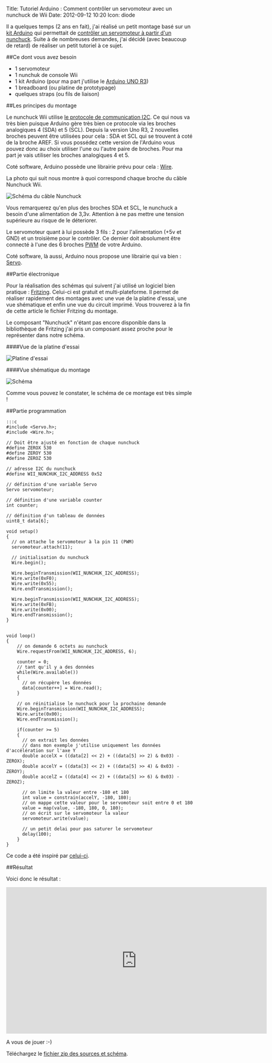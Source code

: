 Title: Tutoriel Arduino : Comment contrôler un servomoteur avec un nunchuck de Wii
Date: 2012-09-12 10:20
Icon: diode

Il a quelques temps (2 ans en fait), j'ai réalisé un petit montage basé sur un [kit Arduino](/arduino.html) qui permettait de [contrôler un servomoteur à partir d'un nunchuck](/premier-montage-arduino-controler-un-servo-moteur-avec-un-nunchuck-wii.html). Suite à de nombreuses demandes, j'ai décidé (avec beaucoup de retard) de réaliser un petit tutoriel à ce sujet.

##Ce dont vous avez besoin

- 1 servomoteur
- 1 nunchuk de console Wii
- 1 kit Arduino (pour ma part j'utilise le [Arduino UNO R3](http://arduino.cc/en/Main/ArduinoBoardUno))
- 1 breadboard (ou platine de prototypage)
- quelques straps (ou fils de liaison)

##Les principes du montage

Le nunchuck Wii utilise [le protocole de communication I2C](http://fr.wikipedia.org/wiki/I2C). Ce qui nous va très bien puisque Arduino gère très bien ce protocole via les broches analogiques 4 (SDA) et 5 (SCL). Depuis la version Uno R3, 2 nouvelles broches peuvent être utilisées pour cela : SDA et SCL qui se trouvent à coté de la broche AREF. Si vous possédez cette version de l'Arduino vous pouvez donc au choix utiliser l'une ou l'autre paire de broches. Pour ma part je vais utiliser les broches analogiques 4 et 5.

Coté software, Arduino possède une librairie prévu pour cela : [Wire](http://arduino.cc/en/Reference/Wire).

La photo qui suit nous montre à quoi correspond chaque broche du câble Nunchuck Wii.

![Schéma du câble Nunchuck](|filename|/images/nunchuck-cable-schema.png)

Vous remarquerez qu'en plus des broches SDA et SCL, le nunchuck a besoin d'une alimentation de 3,3v. Attention à ne pas mettre une tension supérieure au risque de le déteriorer.

Le servomoteur quant à lui possède 3 fils : 2 pour l'alimentation (+5v et GND) et un troisième pour le contrôler. Ce dernier doit absolument être connecté à l'une des 6 broches [PWM](http://fr.wikipedia.org/wiki/Modulation_de_largeur_d'impulsion) de votre Arduino.

Coté software, là aussi, Arduino nous propose une librairie qui va bien : [Servo](http://arduino.cc/en/Reference/Servo).

##Partie électronique

Pour la réalisation des schémas qui suivent j'ai utilisé un logiciel bien pratique : [Fritzing](http://fritzing.org/). Celui-ci est gratuit et multi-plateforme. Il permet de réaliser rapidement des montages avec une vue de la platine d'essai, une vue shématique et enfin une vue du circuit imprimé. Vous trouverez à la fin de cette article le fichier Fritzing du montage.

Le composant "Nunchuck" n'étant pas encore disponible dans la bibliothèque de Fritzing j'ai pris un composant assez proche pour le représenter dans notre schéma.

####Vue de la platine d'essai 

![Platine d'essai](|filename|/images/arduino-nunchuck-servo-platine.png)

####Vue shématique du montage

![Schéma](|filename|/images/arduino-nunchuck-servo-schema.png)

Comme vous pouvez le constater, le schéma de ce montage est très simple !

##Partie programmation

    :::c
    #include <Servo.h>;
    #include <Wire.h>;

    // Doit être ajusté en fonction de chaque nunchuck
    #define ZEROX 530  
    #define ZEROY 530
    #define ZEROZ 530

    // adresse I2C du nunchuck
    #define WII_NUNCHUK_I2C_ADDRESS 0x52

    // définition d'une variable Servo
    Servo servomoteur;

    // définition d'une variable counter
    int counter;

    // définition d'un tableau de données
    uint8_t data[6];
     
    void setup() 
    { 
      // on attache le servomoteur à la pin 11 (PWM)
      servomoteur.attach(11);
      
      // initialisation du nunchuck
      Wire.begin();
      
      Wire.beginTransmission(WII_NUNCHUK_I2C_ADDRESS);
      Wire.write(0xF0);
      Wire.write(0x55);
      Wire.endTransmission();
      
      Wire.beginTransmission(WII_NUNCHUK_I2C_ADDRESS);
      Wire.write(0xFB);
      Wire.write(0x00);
      Wire.endTransmission();
    } 
     
     
    void loop() 
    { 
        // on demande 6 octets au nunchuck
        Wire.requestFrom(WII_NUNCHUK_I2C_ADDRESS, 6);
        
        counter = 0;
        // tant qu'il y a des données
        while(Wire.available())
        {
          // on récupère les données
          data[counter++] = Wire.read();
        }
        
        // on réinitialise le nunchuck pour la prochaine demande
        Wire.beginTransmission(WII_NUNCHUK_I2C_ADDRESS);
        Wire.write(0x00);
        Wire.endTransmission();
        
        if(counter >= 5)
        {
          // on extrait les données
          // dans mon exemple j'utilise uniquement les données d'accélération sur l'axe Y
          double accelX = ((data[2] << 2) + ((data[5] >> 2) & 0x03) - ZEROX);
          double accelY = ((data[3] << 2) + ((data[5] >> 4) & 0x03) - ZEROY);
          double accelZ = ((data[4] << 2) + ((data[5] >> 6) & 0x03) - ZEROZ);

          // on limite la valeur entre -180 et 180
          int value = constrain(accelY, -180, 180);
          // on mappe cette valeur pour le servomoteur soit entre 0 et 180
          value = map(value, -180, 180, 0, 180);
          // on écrit sur le servomoteur la valeur
          servomoteur.write(value);

          // un petit delai pour pas saturer le servomoteur
          delay(100);
        }
    }

Ce code a été inspiré par [celui-ci](https://github.com/chrisgilmerproj/WiiChuck).

##Résultat

Voici donc le résultat : 


<iframe src="http://player.vimeo.com/video/15865874" width="700" height="393" frameborder="0" webkitAllowFullScreen mozallowfullscreen allowFullScreen></iframe>


A vous de jouer :-)


Téléchargez le [fichier zip des sources et schéma](/downloads/wii_nunchuck.zip).
